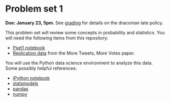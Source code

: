 Problem set 1
=============

**Due: January 23, 5pm**. See [grading](https://github.com/jacobeisenstein/gt-css-class/blob/master/grading.md) for details on the draconian late policy.

This problem set will review some concepts in probability and statistics. You will need the following items from this repository:

- [Pset1 notebook](pset1.ipynb?raw=true)
- [Replication data](mtmv_data_10_12.csv) from the More Tweets, More Votes paper.

You will use the Python data science environment to analyze this data. Some possibly helpful references:

- [iPython notebook](ipython.org/notebook.html)
- [statsmodels](statsmodels.sourceforge.net)
- [pandas](pandas.pydata.org)
- [numpy](www.numpy.org)